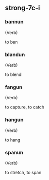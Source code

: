 ## strong-7c-i

### bannun

(Verb)

to ban

### blandun

(Verb)

to blend

### fangun

(Verb)

to capture, to catch

### hangun

(Verb)

to hang

### spanun

(Verb)

to stretch, to span
